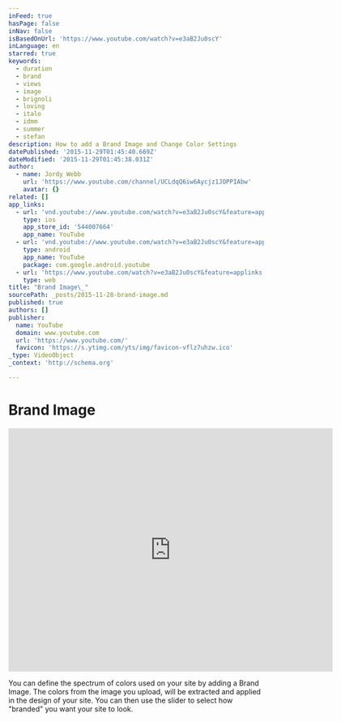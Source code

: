 ```yaml
---
inFeed: true
hasPage: false
inNav: false
isBasedOnUrl: 'https://www.youtube.com/watch?v=e3aB2Ju0scY'
inLanguage: en
starred: true
keywords:
  - duration
  - brand
  - views
  - image
  - brignoli
  - loving
  - italo
  - idmm
  - summer
  - stefan
description: How to add a Brand Image and Change Color Settings
datePublished: '2015-11-29T01:45:40.669Z'
dateModified: '2015-11-29T01:45:38.031Z'
author:
  - name: Jordy Webb
    url: 'https://www.youtube.com/channel/UCLdqQ6iw6Aycjz1JOPPIAbw'
    avatar: {}
related: []
app_links:
  - url: 'vnd.youtube://www.youtube.com/watch?v=e3aB2Ju0scY&feature=applinks'
    type: ios
    app_store_id: '544007664'
    app_name: YouTube
  - url: 'vnd.youtube://www.youtube.com/watch?v=e3aB2Ju0scY&feature=applinks'
    type: android
    app_name: YouTube
    package: com.google.android.youtube
  - url: 'https://www.youtube.com/watch?v=e3aB2Ju0scY&feature=applinks'
    type: web
title: "Brand Image\_"
sourcePath: _posts/2015-11-28-brand-image.md
published: true
authors: []
publisher:
  name: YouTube
  domain: www.youtube.com
  url: 'https://www.youtube.com/'
  favicon: 'https://s.ytimg.com/yts/img/favicon-vflz7uhzw.ico'
_type: VideoObject
_context: 'http://schema.org'

---
```

# Brand Image 

<iframe src="https://cdn.embedly.com/widgets/media.html?src=https%3A%2F%2Fwww.youtube.com%2Fembed%2Fe3aB2Ju0scY%3Ffeature%3Doembed&amp;url=https%3A%2F%2Fwww.youtube.com%2Fwatch%3Fv%3De3aB2Ju0scY&amp;image=https%3A%2F%2Fi.ytimg.com%2Fvi%2Fe3aB2Ju0scY%2Fhqdefault.jpg&amp;key=b7d04c9b404c499eba89ee7072e1c4f7&amp;type=text%2Fhtml&amp;schema=youtube" width="640" height="480" scrolling="no" frameborder="0" allowfullscreen="allowfullscreen" style=""></iframe>

You can define the spectrum of colors used on your site by adding a Brand Image. The colors from the image you upload, will be extracted and applied in the design of your site. You can then use the slider to select how "branded" you want your site to look.